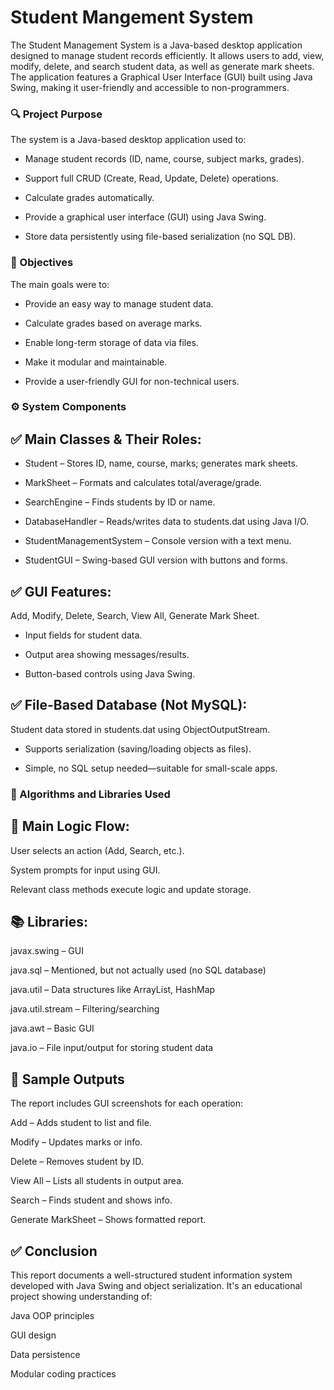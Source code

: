 # Student Mangement System

The Student Management System is a Java-based desktop application designed to manage student records efficiently. It allows users to add, view, modify, delete, and search student data, as well as generate mark sheets. The application features a Graphical User Interface (GUI) built using Java Swing, making it user-friendly and accessible to non-programmers.

### 🔍 Project Purpose
The system is a Java-based desktop application used to:

- Manage student records (ID, name, course, subject marks, grades).

- Support full CRUD (Create, Read, Update, Delete) operations.

- Calculate grades automatically.

- Provide a graphical user interface (GUI) using Java Swing.

- Store data persistently using file-based serialization (no SQL DB).
                                         
### 🎯 Objectives
The main goals were to:

- Provide an easy way to manage student data.

- Calculate grades based on average marks.

- Enable long-term storage of data via files.

- Make it modular and maintainable.

- Provide a user-friendly GUI for non-technical users.

### ⚙️ System Components

## ✅ Main Classes & Their Roles:
- Student – Stores ID, name, course, marks; generates mark sheets.

- MarkSheet – Formats and calculates total/average/grade.

- SearchEngine – Finds students by ID or name.

- DatabaseHandler – Reads/writes data to students.dat using Java I/O.

- StudentManagementSystem – Console version with a text menu.

- StudentGUI – Swing-based GUI version with buttons and forms.

## ✅ GUI Features:
Add, Modify, Delete, Search, View All, Generate Mark Sheet.

- Input fields for student data.

- Output area showing messages/results.

- Button-based controls using Java Swing.

## ✅ File-Based Database (Not MySQL):
Student data stored in students.dat using ObjectOutputStream.

- Supports serialization (saving/loading objects as files).

- Simple, no SQL setup needed—suitable for small-scale apps.

### 🧮 Algorithms and Libraries Used

## 🧩 Main Logic Flow:

User selects an action (Add, Search, etc.).

System prompts for input using GUI.

Relevant class methods execute logic and update storage.

## 📚 Libraries:

javax.swing – GUI

java.sql – Mentioned, but not actually used (no SQL database)

java.util – Data structures like ArrayList, HashMap

java.util.stream – Filtering/searching

java.awt – Basic GUI

java.io – File input/output for storing student data

## 🧪 Sample Outputs
The report includes GUI screenshots for each operation:

Add – Adds student to list and file.

Modify – Updates marks or info.

Delete – Removes student by ID.

View All – Lists all students in output area.

Search – Finds student and shows info.

Generate MarkSheet – Shows formatted report.

## ✅ Conclusion
This report documents a well-structured student information system developed with Java Swing and object serialization. It's an educational project showing understanding of:

Java OOP principles

GUI design

Data persistence

Modular coding practices

